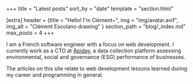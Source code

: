 +++
title = "Latest posts"
sort_by = "date"
template = "section.html"

[extra]
header = {title = "Hello! I'm Clément~", img = "img/avatar.avif", img_alt = "Clément Escolano drawing" }
section_path = "blog/_index.md"
max_posts = 4
+++

I am a French software engineer with a focus on web development. I currently work as a CTO at [Apiday](https://www.apiday.com), a data collection platform assessing environmental, social and governance (ESG) performance of businesses.

The articles on this site relate to web development lessons learned during my career and programming in general.
